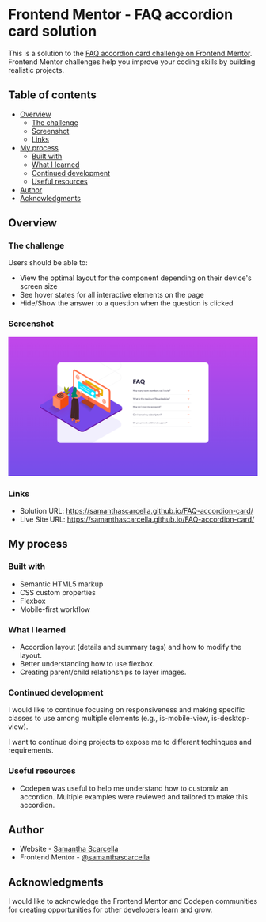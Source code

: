 # Frontend Mentor - FAQ accordion card solution

This is a solution to the [FAQ accordion card challenge on Frontend Mentor](https://www.frontendmentor.io/challenges/faq-accordion-card-XlyjD0Oam). Frontend Mentor challenges help you improve your coding skills by building realistic projects. 

## Table of contents

- [Overview](#overview)
  - [The challenge](#the-challenge)
  - [Screenshot](#screenshot)
  - [Links](#links)
- [My process](#my-process)
  - [Built with](#built-with)
  - [What I learned](#what-i-learned)
  - [Continued development](#continued-development)
  - [Useful resources](#useful-resources)
- [Author](#author)
- [Acknowledgments](#acknowledgments)

## Overview

### The challenge

Users should be able to:

- View the optimal layout for the component depending on their device's screen size
- See hover states for all interactive elements on the page
- Hide/Show the answer to a question when the question is clicked

### Screenshot

![](./screenshot.png)

### Links

- Solution URL:  https://samanthascarcella.github.io/FAQ-accordion-card/
- Live Site URL:  https://samanthascarcella.github.io/FAQ-accordion-card/

## My process

### Built with

- Semantic HTML5 markup
- CSS custom properties
- Flexbox
- Mobile-first workflow

### What I learned

- Accordion layout (details and summary tags) and how to modify the layout. 
- Better understanding how to use flexbox. 
- Creating parent/child relationships to layer images.

### Continued development

I would like to continue focusing on responsiveness and making specific classes to use among multiple elements (e.g., is-mobile-view, is-desktop-view). 

I want to continue doing projects to expose me to different techinques and requirements. 

### Useful resources

- Codepen was useful to help me understand how to customiz an accordion. Multiple examples were reviewed and tailored to make this accordion. 

## Author

- Website - [Samantha Scarcella](https://www.your-site.com)
- Frontend Mentor - [@samanthascarcella](https://www.frontendmentor.io/profile/yourusername)

## Acknowledgments

I would like to acknowledge the Frontend Mentor and Codepen communities for creating opportunities for other developers learn and grow. 
